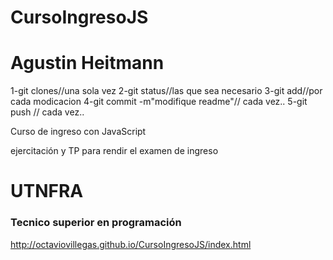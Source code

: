# CursoIngresoJS
#  Agustin Heitmann


1-git clones//una sola vez
2-git status//las que sea necesario
3-git add//por cada modicacion
4-git commit -m"modifique readme"// cada vez..
5-git push // cada vez..

Curso de ingreso con JavaScript

ejercitación y TP para rendir el examen de ingreso 
<h1>UTNFRA</h1>
<h3>Tecnico superior en programación</h3>


http://octaviovillegas.github.io/CursoIngresoJS/index.html
